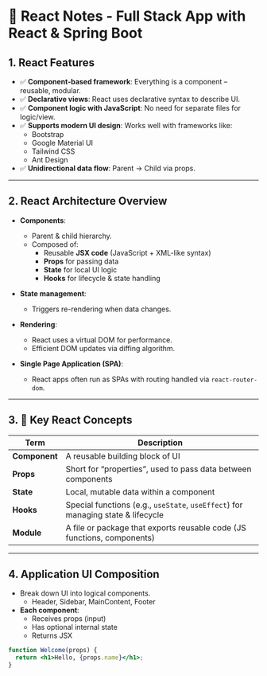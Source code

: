 # 📘 React Notes - Full Stack App with React & Spring Boot

## 1. React Features

- ✅ **Component-based framework**: Everything is a component – reusable, modular.
- ✅ **Declarative views**: React uses declarative syntax to describe UI.
- ✅ **Component logic with JavaScript**: No need for separate files for logic/view.
- ✅ **Supports modern UI design**: Works well with frameworks like:
  - Bootstrap
  - Google Material UI
  - Tailwind CSS
  - Ant Design
- ✅ **Unidirectional data flow**: Parent → Child via props.

---

## 2. React Architecture Overview

- **Components**:
  - Parent & child hierarchy.
  - Composed of:
    - Reusable **JSX code** (JavaScript + XML-like syntax)
    - **Props** for passing data
    - **State** for local UI logic
    - **Hooks** for lifecycle & state handling

- **State management**:
  - Triggers re-rendering when data changes.

- **Rendering**:
  - React uses a virtual DOM for performance.
  - Efficient DOM updates via diffing algorithm.

- **Single Page Application (SPA)**:
  - React apps often run as SPAs with routing handled via `react-router-dom`.

---

## 3. 🔑 Key React Concepts

| Term      | Description |
|-----------|-------------|
| **Component** | A reusable building block of UI |
| **Props** | Short for “properties”, used to pass data between components |
| **State** | Local, mutable data within a component |
| **Hooks** | Special functions (e.g., `useState`, `useEffect`) for managing state & lifecycle |
| **Module** | A file or package that exports reusable code (JS functions, components) |

---

## 4. Application UI Composition

- Break down UI into logical components.
  - Header, Sidebar, MainContent, Footer
- **Each component**:
  - Receives props (input)
  - Has optional internal state
  - Returns JSX

```jsx
function Welcome(props) {
  return <h1>Hello, {props.name}</h1>;
}

